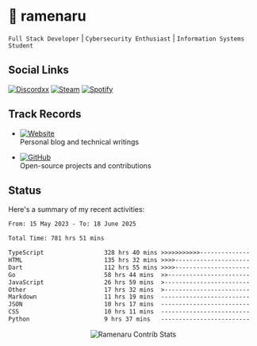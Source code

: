 # 🍜 ramenaru

`Full Stack Developer` | `Cybersecurity Enthusiast` | `Information Systems Student`

## Social Links
[![Discordxx](https://img.shields.io/badge/Discord-7289da?style=flat&logo=discord&logoColor=white)](https://discordapp.com/users/503291004200157185)
[![Steam](https://img.shields.io/badge/Steam-1b2838?style=flat&logo=steam&logoColor=white)](https://steamcommunity.com/id/ramenaru)
[![Spotify](https://img.shields.io/badge/Spotify-1ED760?logo=spotify&logoColor=white)](https://open.spotify.com/user/zehfiusachi8zilte5bqkjl2l)

## Track Records
- [![Website](https://img.shields.io/badge/Websites-FF7139?style=for-the-badge&logo=ghost&logoColor=white)](https://ramenaru.me)  
  Personal blog and technical writings

- [![GitHub](https://img.shields.io/badge/Github_Projects-181717?style=for-the-badge&logo=github&logoColor=white)](https://github.com/ramenaru)  
  Open-source projects and contributions

## Status

Here's a summary of my recent activities:

<!--START_SECTION:waka-->

```txt
From: 15 May 2023 - To: 18 June 2025

Total Time: 781 hrs 51 mins

TypeScript                 328 hrs 40 mins >>>>>>>>>>>--------------   42.04 %
HTML                       135 hrs 32 mins >>>>---------------------   17.34 %
Dart                       112 hrs 55 mins >>>>---------------------   14.44 %
Go                         58 hrs 44 mins  >>-----------------------   07.51 %
JavaScript                 26 hrs 59 mins  >------------------------   03.45 %
Other                      17 hrs 32 mins  >------------------------   02.24 %
Markdown                   11 hrs 19 mins  -------------------------   01.45 %
JSON                       10 hrs 17 mins  -------------------------   01.32 %
CSS                        10 hrs 11 mins  -------------------------   01.30 %
Python                     9 hrs 37 mins   -------------------------   01.23 %
```

<!--END_SECTION:waka-->

<div style="text-align: center;">
   <img align="center" src="https://github-readme-streak-stats.herokuapp.com/?user=Ramenaru&theme=dark&card_width=520" alt="Ramenaru Contrib Stats" />
</div>

